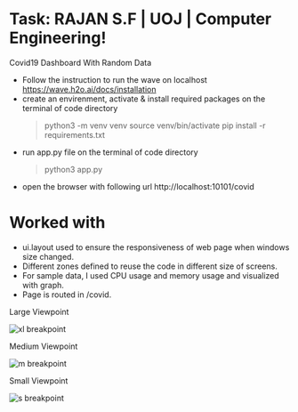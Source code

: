 # Task: RAJAN S.F | UOJ | Computer Engineering!

Covid19 Dashboard With Random Data

 - Follow the instruction to run the wave on localhost https://wave.h2o.ai/docs/installation
 - create an envirenment, activate & install required packages on the terminal of code directory
    > python3 -m venv venv
    > source venv/bin/activate
    > pip install -r requirements.txt
 - run app.py file on the terminal of code directory
    > python3 app.py
 - open the browser with following url http://localhost:10101/covid

# Worked with
 - ui.layout used to ensure the responsiveness of web page when windows size changed.
 - Different zones defined to reuse the code in different size of screens.
 - For sample data, I used CPU usage and memory usage and visualized with graph.
 - Page is routed in /covid.


Large Viewpoint 

![xl breakpoint](https://tlgur.com/d/8e0xmwN4)

Medium Viewpoint

![m breakpoint](https://tlgur.com/d/GdX03yrG)

Small Viewpoint

![s breakpoint](https://tlgur.com/d/GZ3PlkOg)
